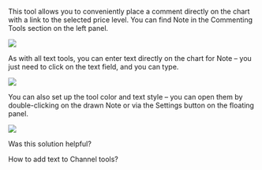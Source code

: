 This tool allows you to conveniently place a comment directly on the chart with a link to the selected price level. You can find Note in the Commenting Tools section on the left panel.

![](https://s3.amazonaws.com/cdn.freshdesk.com/data/helpdesk/attachments/production/43514655105/original/5q0ZcNkfzurAZSu0gUOYI2IS7vD8N7zz8g.png?1727943868)

As with all text tools, you can enter text directly on the chart for Note – you just need to click on the text field, and you can type.

![](https://s3.amazonaws.com/cdn.freshdesk.com/data/helpdesk/attachments/production/43514655538/original/_e_R90DSLBD1fXMxhMQYuyWz9TOhGGoivg.png?1727943960)

You can also set up the tool color and text style – you can open them by double-clicking on the drawn Note or via the Settings button on the floating panel.

![](https://s3.amazonaws.com/cdn.freshdesk.com/data/helpdesk/attachments/production/43514655945/original/LeooYicR5FGE15PM8DKLSznXpFF3f5RrxA.png?1727944042)

  

Was this solution helpful?

How to add text to Сhannel tools?
